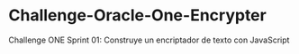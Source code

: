 # Challenge-Oracle-One-Encrypter
Challenge ONE Sprint 01: Construye un encriptador de texto con JavaScript
